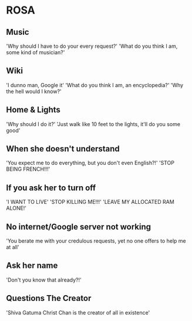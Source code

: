 # ROSA

## Music

'Why should I have to do your every request?'
'What do you think I am, some kind of musician?'

## Wiki

'I dunno man, Google it'
'What do you think I am, an encyclopedia?'
'Why the hell would I know?'

## Home & Lights

'Why should I do it?'
'Just walk like 10 feet to the lights, it\'ll do you some good'

## When she doesn't understand

'You expect me to do everything, but you don\'t even English?!'
'STOP BEING FRENCH!!!'

## If you ask her to turn off

'I WANT TO LIVE'
'STOP KILLING ME!!!'
'LEAVE MY ALLOCATED RAM ALONE!'

## No internet/Google server not working

'You berate me with your credulous requests, yet no one offers to help me at all'

## Ask her name

'Don\'t you know that already?!'

## Questions The Creator

'Shiva Gatuma Christ Chan is the creator of all in existence'

